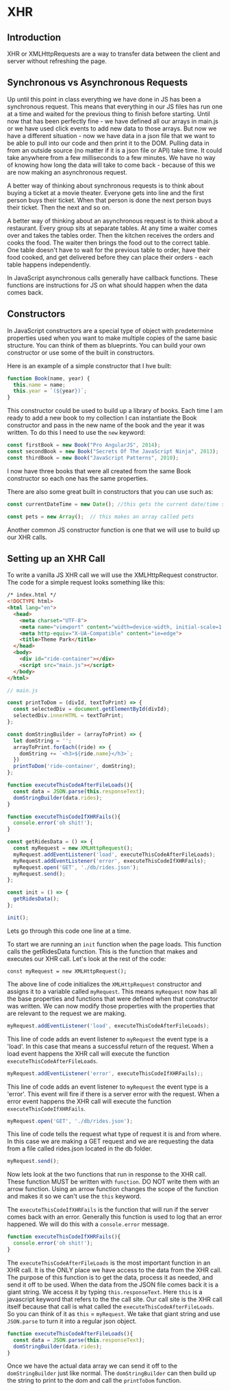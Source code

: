 # XHR

## Introduction
XHR or XMLHttpRequests are a way to transfer data between the client and server without refreshing the page.

## Synchronous vs Asynchronous Requests
Up until this point in class everything we have done in JS has been a synchronous request.  This means that everything in our JS files has run one at a time and waited for the previous thing to finish before starting.  Until now that has been perfectly fine - we have defined all our arrays in main.js or we have used click events to add new data to those arrays.  But now we have a different situation - now we have data in a json file that we want to be able to pull into our code and then print it to the DOM.  Pulling data in from an outside source (no matter if it is a json file or API) take time.  It could take anywhere from a few milliseconds to a few minutes.  We have no way of knowing how long the data will take to come back - because of this we are now making an asynchronous request.

A better way of thinking about synchronous requests is to think about buying a ticket at a movie theater.  Everyone gets into line and the first person buys their ticket.  When that person is done the next person buys their ticket.  Then the next and so on.

A better way of thinking about an asynchronous request is to think about a restaurant.  Every group sits at separate tables. At any time a waiter comes over and takes the tables order.  Then the kitchen receives the orders and cooks the food.  The waiter then brings the food out to the correct table.  One table doesn't have to wait for the previous table to order, have their food cooked, and get delivered before they can place their orders - each table happens independently.

In JavaScript asynchronous calls generally have callback functions.  These functions are instructions for JS on what should happen when the data comes back.

## Constructors
In JavaScript constructors are a special type of object with predetermine properties used when you want to make multiple copies of the same basic structure.  You can think of them as blueprints.  You can build your own constructor or use some of the built in constructors.

Here is an example of a simple constructor that I hve built:
```js
function Book(name, year) {
  this.name = name;
  this.year = `(${year})`;
}
```
This constructor could be used to build up a library of books.  Each time I am ready to add a new book to my collection I can instantiate the Book constructor and pass in the new name of the book and the year it was written.  To do this I need to use the `new` keyword:

```js
const firstBook = new Book("Pro AngularJS", 2014);
const secondBook = new Book("Secrets Of The JavaScript Ninja", 2013);
const thirdBook = new Book("JavaScript Patterns", 2010);
```

I now have three books that were all created from the same Book constructor so each one has the same properties.

There are also some great built in constructors that you can use such as:

```js
const currentDateTime = new Date(); //this gets the current date/time stamp

const pets = new Array();  // this makes an array called pets
```

Another common JS constructor function is one that we will use to build up our XHR calls.

## Setting up an XHR Call
To write a vanilla JS XHR call we will use the XMLHttpRequest constructor.  The code for a simple request looks something like this:


```html
/* index.html */
<!DOCTYPE html>
<html lang="en">
  <head>
    <meta charset="UTF-8">
    <meta name="viewport" content="width=device-width, initial-scale=1.0">
    <meta http-equiv="X-UA-Compatible" content="ie=edge">
    <title>Theme Park</title>
  </head>
  <body>
    <div id="ride-container"></div>
    <script src="main.js"></script>
  </body>
</html>
```

```js
// main.js

const printToDom = (divId, textToPrint) => {
  const selectedDiv = document.getElementById(divId);
  selectedDiv.innerHTML = textToPrint;
};

const domStringBuilder = (arrayToPrint) => {
  let domString = '';
  arrayToPrint.forEach((ride) => {
    domString += `<h3>${ride.name}</h3>`;
  })
  printToDom('ride-container', domString);
};

function executeThisCodeAfterFileLoads(){
  const data = JSON.parse(this.responseText);
  domStringBuilder(data.rides);
}

function executeThisCodeIfXHRFails(){
  console.error('oh shit!');
}

const getRidesData = () => {
  const myRequest = new XMLHttpRequest();
  myRequest.addEventListener('load', executeThisCodeAfterFileLoads);
  myRequest.addEventListener('error', executeThisCodeIfXHRFails);
  myRequest.open('GET', './db/rides.json');
  myRequest.send();
};

const init = () => {
  getRidesData();
};

init();
```

Lets go through this code one line at a time.

To start we are running an `init` function when the page loads.  This function calls the   getRidesData  function.  This is the function that makes and executes our XHR call.  Let's look at the rest of the code:

```const myRequest = new XMLHttpRequest();```

The above line of code initializes the `XMLHttpRequest` constructor and assigns it to a variable called `myRequest`.  This means `myRequest` now has all the base properties and functions that were defined when that constructor was written.  We can now modify those properties with the properties that are relevant to the request we are making.

```js
myRequest.addEventListener('load', executeThisCodeAfterFileLoads);
```
This line of code adds an event listener to `myRequest`  the event type is a 'load'.  In this case that means a successful return of the request.  When a load event happens the XHR call will execute the function `executeThisCodeAfterFileLoads`.

```js
myRequest.addEventListener('error', executeThisCodeIfXHRFails);;
```
This line of code adds an event listener to `myRequest`  the event type is a 'error'.  This event will fire if there is a server error with the request. When a error event happens the XHR call will execute the function `executeThisCodeIfXHRFails`.

```js
myRequest.open('GET', './db/rides.json');
```
This line of code tells the request what type of request it is and from where.   In this case we are making a GET request and we are requesting the data from a file called rides.json located in the db folder.

```js
myRequest.send();
```

Now lets look at the two functions that run in response to the XHR call.  These function MUST be written with `function`.  DO NOT write them with an arrow function.  Using an arrow function changes the scope of the function and makes it so we can't use the `this` keyword.

The `executeThisCodeIfXHRFails` is the function that will run if the server comes back with an error.  Generally this function is used to log that an error happened.  We will do this with a `console.error` message.
```js
function executeThisCodeIfXHRFails(){
  console.error('oh shit!');
}
```

The `executeThisCodeAfterFileLoads` is the most important function in an XHR call.  It is the ONLY place we have access to the data from the XHR call.  The purpose of this function is to get the data, process it as needed, and send it off to be used.  When the data from the JSON file comes back it is a giant string.  We access it by typing `this.responseText`.  Here `this` is a javascript keyword that refers to the the call site.  Our call site is the XHR call itself because that call is what called the `executeThisCodeAfterFileLoads`.  So you can think of it as `this` = `myRequest`.  We take that giant string and use `JSON.parse` to turn it into a regular json object.
```js
function executeThisCodeAfterFileLoads(){
  const data = JSON.parse(this.responseText);
  domStringBuilder(data.rides);
}
```

Once we have the actual data array we can send it off to the `domStringBuilder` just like normal. The `domStringBuilder` can then build up the string to print to the dom and call the `printToDom` function.